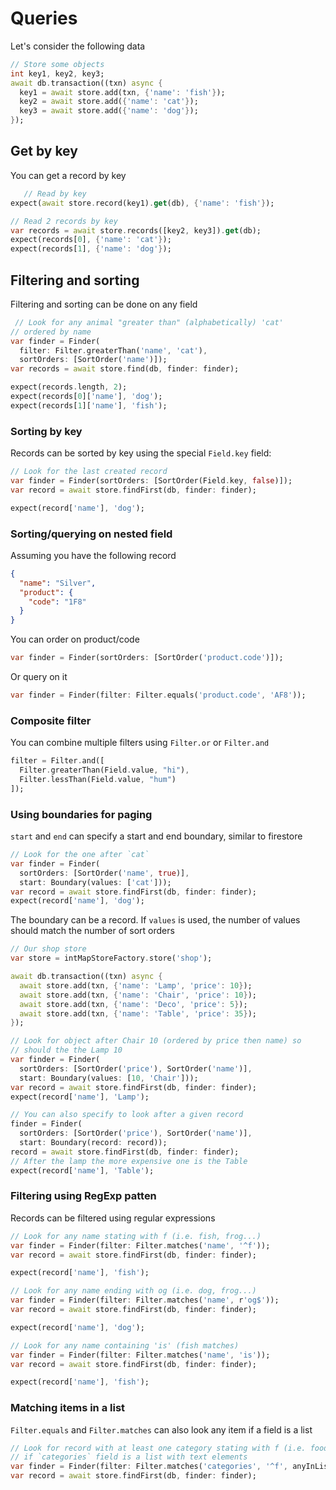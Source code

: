# Queries

Let's consider the following data

```dart
// Store some objects
int key1, key2, key3;
await db.transaction((txn) async {
  key1 = await store.add(txn, {'name': 'fish'});
  key2 = await store.add({'name': 'cat'});
  key3 = await store.add({'name': 'dog'});
});
```

## Get by key

You can get a record by key

```dart
   // Read by key
expect(await store.record(key1).get(db), {'name': 'fish'});

// Read 2 records by key
var records = await store.records([key2, key3]).get(db);
expect(records[0], {'name': 'cat'});
expect(records[1], {'name': 'dog'});
```
 

## Filtering and sorting

Filtering and sorting can be done on any field

```dart
 // Look for any animal "greater than" (alphabetically) 'cat'
// ordered by name
var finder = Finder(
  filter: Filter.greaterThan('name', 'cat'),
  sortOrders: [SortOrder('name')]);
var records = await store.find(db, finder: finder);

expect(records.length, 2);
expect(records[0]['name'], 'dog');
expect(records[1]['name'], 'fish');
```

### Sorting by key

Records can be sorted by key using the special `Field.key` field:

```dart
// Look for the last created record
var finder = Finder(sortOrders: [SortOrder(Field.key, false)]);
var record = await store.findFirst(db, finder: finder);

expect(record['name'], 'dog');
```

### Sorting/querying on nested field

Assuming you have the following record 

```json
{
  "name": "Silver",
  "product": {
    "code": "1F8"
  }
}
```

You can order on product/code

```dart
var finder = Finder(sortOrders: [SortOrder('product.code')]);
```

Or query on it

```dart
var finder = Finder(filter: Filter.equals('product.code', 'AF8'));
```

### Composite filter

You can combine multiple filters using `Filter.or` or `Filter.and`

```dart
filter = Filter.and([
  Filter.greaterThan(Field.value, "hi"),
  Filter.lessThan(Field.value, "hum")
]);
```
### Using boundaries for paging

`start` and `end` can specify a start and end boundary, similar to firestore

```dart
// Look for the one after `cat`
var finder = Finder(
  sortOrders: [SortOrder('name', true)],
  start: Boundary(values: ['cat']));
var record = await store.findFirst(db, finder: finder);
expect(record['name'], 'dog');
```

The boundary can be a record. If `values` is used, the number of values should match the number of sort orders

```dart
// Our shop store
var store = intMapStoreFactory.store('shop');

await db.transaction((txn) async {
  await store.add(txn, {'name': 'Lamp', 'price': 10});
  await store.add(txn, {'name': 'Chair', 'price': 10});
  await store.add(txn, {'name': 'Deco', 'price': 5});
  await store.add(txn, {'name': 'Table', 'price': 35});
});

// Look for object after Chair 10 (ordered by price then name) so
// should the the Lamp 10
var finder = Finder(
  sortOrders: [SortOrder('price'), SortOrder('name')],
  start: Boundary(values: [10, 'Chair']));
var record = await store.findFirst(db, finder: finder);
expect(record['name'], 'Lamp');

// You can also specify to look after a given record
finder = Finder(
  sortOrders: [SortOrder('price'), SortOrder('name')],
  start: Boundary(record: record));
record = await store.findFirst(db, finder: finder);
// After the lamp the more expensive one is the Table
expect(record['name'], 'Table');
```

### Filtering using RegExp patten

Records can be filtered using regular expressions

```dart
// Look for any name stating with f (i.e. fish, frog...)
var finder = Finder(filter: Filter.matches('name', '^f'));
var record = await store.findFirst(db, finder: finder);

expect(record['name'], 'fish');
```

```dart
// Look for any name ending with og (i.e. dog, frog...)
var finder = Finder(filter: Filter.matches('name', r'og$'));
var record = await store.findFirst(db, finder: finder);

expect(record['name'], 'dog');
```

```dart
// Look for any name containing 'is' (fish matches)
var finder = Finder(filter: Filter.matches('name', 'is'));
var record = await store.findFirst(db, finder: finder);

expect(record['name'], 'fish');
```

### Matching items in a list

`Filter.equals` and `Filter.matches` can also look any item if a field is a list

```dart
// Look for record with at least one category stating with f (i.e. food...), 
// if `categories` field is a list with text elements
var finder = Finder(filter: Filter.matches('categories', '^f', anyInList: true));
var record = await store.findFirst(db, finder: finder);
```
